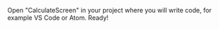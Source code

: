 Open "CalculateScreen" in your project where you will write code, for example VS Code or Atom. 
Ready!

